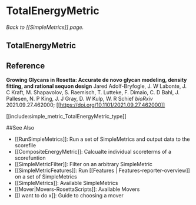 # TotalEnergyMetric
*Back to [[SimpleMetrics]] page.*
## TotalEnergyMetric

## Reference
**Growing Glycans in Rosetta: Accurate de novo glycan modeling, density fitting, and rational sequon design**
Jared Adolf-Bryfogle, J. W Labonte, J. C Kraft, M. Shapavolov, S. Raemisch, T. Lutteke, F. Dimaio, C. D Bahl, J. Pallesen, N. P King, J. J Gray, D. W Kulp, W. R Schief
_bioRxiv_ 2021.09.27.462000; [[https://doi.org/10.1101/2021.09.27.462000]]

[[include:simple_metric_TotalEnergyMetric_type]]

##See Also

* [[RunSimpleMetrics]]: Run a set of SimpleMetrics and output data to the scorefile
* [[CompositeEnergyMetric]]: Calcualte individual scoreterms of a scorefuntion
* [[SimpleMetricFilter]]: Filter on an arbitrary SimpleMetric
* [[SimpleMetricFeatures]]: Run [[Features | Features-reporter-overview]] on a set of SimpleMetrics
* [[SimpleMetrics]]: Available SimpleMetrics
* [[Mover|Movers-RosettaScripts]]: Available Movers
* [[I want to do x]]: Guide to choosing a mover